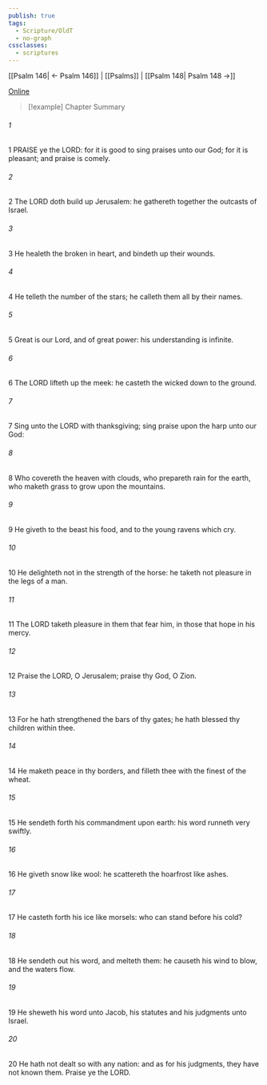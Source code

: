 ```yaml
---
publish: true
tags:
  - Scripture/OldT
  - no-graph
cssclasses:
  - scriptures
---
```

[[Psalm 146| ← Psalm 146]] | [[Psalms]] | [[Psalm 148| Psalm 148 →]]

[Online](https://churchofjesuschrist.org/study/scriptures/ot/ps/147?lang=eng)

>[!example] Chapter Summary
>
###### 1
1 PRAISE ye the LORD: for it is good to sing praises unto our God; for it is pleasant; and praise is comely.
###### 2
2 The LORD doth build up Jerusalem: he gathereth together the outcasts of Israel.
###### 3
3 He healeth the broken in heart, and bindeth up their wounds.
###### 4
4 He telleth the number of the stars; he calleth them all by their names.
###### 5
5 Great is our Lord, and of great power: his understanding is infinite.
###### 6
6 The LORD lifteth up the meek: he casteth the wicked down to the ground.
###### 7
7 Sing unto the LORD with thanksgiving; sing praise upon the harp unto our God:
###### 8
8 Who covereth the heaven with clouds, who prepareth rain for the earth, who maketh grass to grow upon the mountains.
###### 9
9 He giveth to the beast his food, and to the young ravens which cry.
###### 10
10 He delighteth not in the strength of the horse: he taketh not pleasure in the legs of a man.
###### 11
11 The LORD taketh pleasure in them that fear him, in those that hope in his mercy.
###### 12
12 Praise the LORD, O Jerusalem; praise thy God, O Zion.
###### 13
13 For he hath strengthened the bars of thy gates; he hath blessed thy children within thee.
###### 14
14 He maketh peace in thy borders, and filleth thee with the finest of the wheat.
###### 15
15 He sendeth forth his commandment upon earth: his word runneth very swiftly.
###### 16
16 He giveth snow like wool: he scattereth the hoarfrost like ashes.
###### 17
17 He casteth forth his ice like morsels: who can stand before his cold?
###### 18
18 He sendeth out his word, and melteth them: he causeth his wind to blow, and the waters flow.
###### 19
19 He sheweth his word unto Jacob, his statutes and his judgments unto Israel.
###### 20
20 He hath not dealt so with any nation: and as for his judgments, they have not known them.  Praise ye the LORD.



